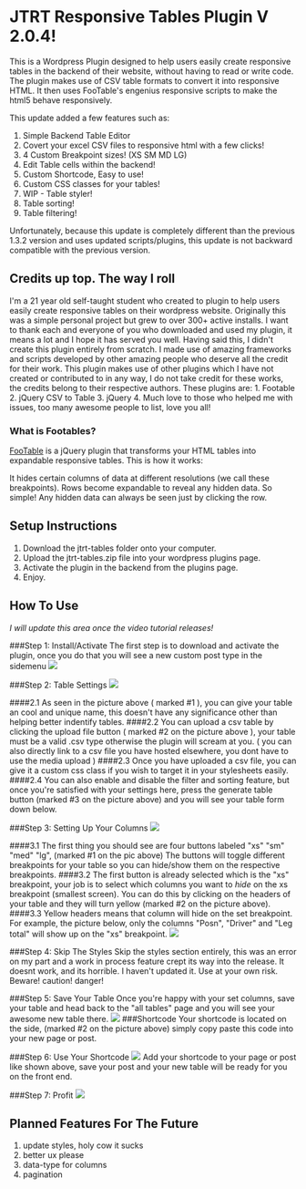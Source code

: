 # JTRT Responsive Tables Plugin V 2.0.4!
This is a Wordpress Plugin designed to help users easily create responsive tables in the backend of their website, without having to read or write code. The plugin makes use of CSV table formats to convert it into responsive HTML. It then uses FooTable's engenius responsive scripts to make the html5 behave responsively. 

This update added a few features such as:

1. Simple Backend Table Editor
2. Covert your excel CSV files to responsive html with a few clicks!
3. 4 Custom Breakpoint sizes! (XS SM MD LG)
4. Edit Table cells within the backend!
5. Custom Shortcode, Easy to use!
6. Custom CSS classes for your tables!
7. WIP - Table styler!
8. Table sorting!
9. Table filtering!

Unfortunately, because this update is completely different than the previous 1.3.2 version and uses updated scripts/plugins, this update is not backward compatible with the previous version. 

## Credits up top. The way I roll 
I'm a 21 year old self-taught student who created to plugin to help users easily create responsive tables on their wordpress website. Originally this was a simple personal project but grew to over 300+ active installs. I want to thank each and everyone of you who downloaded and used my plugin, it means a lot and I hope it has served you well. Having said this, I didn't create this plugin entirely from scratch. I made use of amazing frameworks and scripts developed by other amazing people who deserve all the credit for their work. This plugin makes use of other plugins which I have not created or contributed to in any way, I do not take credit for these works, the credits belong to their respective authors. These plugins are: 1. Footable 2. jQuery CSV to Table 3. jQuery 4. Much love to those who helped me with issues, too many awesome people to list, love you all!

### What is Footables?
[FooTable](https://github.com/fooplugins/FooTable/blob/V2/README.md) is a jQuery plugin that transforms your HTML tables into expandable responsive tables. This is how it works:

It hides certain columns of data at different resolutions (we call these breakpoints).
Rows become expandable to reveal any hidden data.
So simple! Any hidden data can always be seen just by clicking the row.


## Setup Instructions
1. Download the jtrt-tables folder onto your computer.
2. Upload the jtrt-tables.zip file into your wordpress plugins page.
3. Activate the plugin in the backend from the plugins page. 
4. Enjoy.

## How To Use
*I will update this area once the video tutorial releases!*

###Step 1: Install/Activate
The first step is to download and activate the plugin, once you do that you will see a new custom post type in the sidemenu
![](docs/step1.jpg)

###Step 2: Table Settings
![](docs/step2.jpg)

####2.1
As seen in the picture above ( marked #1 ), you can give your table an cool and unique name, this doesn't have any significance other than helping better indentify tables.
####2.2
You can upload a csv table by clicking the upload file button ( marked #2 on the picture above ), your table must be a valid .csv type otherwise the plugin will scream at you. ( you can also directly link to a csv file you have hosted elsewhere, you dont have to use the media upload )
####2.3
Once you have uploaded a csv file, you can give it a custom css class if you wish to target it in your stylesheets easily. 
####2.4 
You can also enable and disable the filter and sorting feature, but once you're satisfied with your settings here, press the generate table button (marked #3 on the picture above) and you will see your table form down below.

###Step 3: Setting Up Your Columns
![](docs/step3.jpg)

####3.1
The first thing you should see are four buttons labeled "xs" "sm" "med" "lg", (marked #1 on the pic above) The buttons will toggle different breakpoints for your table so you can hide/show them on the respective breakpoints.
####3.2
The first button is already selected which is the "xs" breakpoint, your job is to select which columns you want to *hide* on the xs breakpoint (smallest screen). You can do this by clicking on the headers of your table and they will turn yellow (marked #2 on the picture above). 
####3.3
Yellow headers means that column will hide on the set breakpoint. For example, the picture below, only the columns "Posn", "Driver" and "Leg total" will show up on the "xs" breakpoint.
![](docs/step4.jpg)

###Step 4: Skip The Styles
Skip the styles section entirely, this was an error on my part and a work in process feature crept its way into the release. It doesnt work, and its horrible. I haven't updated it. Use at your own risk. Beware! caution! danger! 

###Step 5: Save Your Table
Once you're happy with your set columns, save your table and head back to the "all tables" page and you will see your awesome new table there.
![](docs/step5.jpg)
###Shortcode
Your shortcode is located on the side, (marked #2 on the picture above) simply copy paste this code into your new page or post.

###Step 6: Use Your Shortcode
![](docs/step6.jpg)
Add your shortcode to your page or post like shown above, save your post and your new table will be ready for you on the front end.

###Step 7: Profit
![](docs/step7.jpg)

## Planned Features For The Future

1. update styles, holy cow it sucks
2. better ux please
3. data-type for columns
4. pagination
